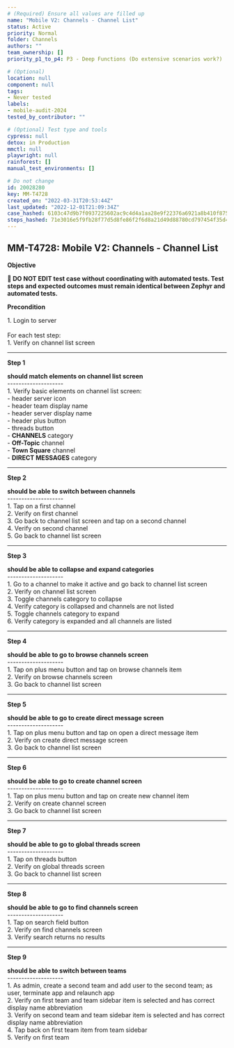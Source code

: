 ```yaml
---
# (Required) Ensure all values are filled up
name: "Mobile V2: Channels - Channel List"
status: Active
priority: Normal
folder: Channels
authors: ""
team_ownership: []
priority_p1_to_p4: P3 - Deep Functions (Do extensive scenarios work?)

# (Optional)
location: null
component: null
tags:
- Never tested
labels: 
- mobile-audit-2024
tested_by_contributor: ""

# (Optional) Test type and tools
cypress: null
detox: in Production
mmctl: null
playwright: null
rainforest: []
manual_test_environments: []

# Do not change
id: 20028280
key: MM-T4728
created_on: "2022-03-31T20:53:44Z"
last_updated: "2022-12-01T21:09:34Z"
case_hashed: 6103c47d9b7f0937225602ac9c4d4a1aa28e9f22376a6921a8b410f875e9680d4094e148009344e17f28307214b4d5ff
steps_hashed: 71e3016e5f9fb28f77d5d8fe86f2f6d8a21d49d88780cd797454f35d4b0eef8a3908ba88240599bed5f3f951ceaaa045
---
```


<!-- (Auto-generated) Based on frontmatter's "key" and "name" -->

## MM-T4728: Mobile V2: Channels - Channel List

**Objective**

**🛑 DO NOT EDIT test case without coordinating with automated tests. Test steps and expected outcomes must remain identical between Zephyr and automated tests.**

**Precondition**

1\. Login to server\
\
For each test step:\
1\. Verify on channel list screen

---

**Step 1**

**should match elements on channel list screen**\
\--------------------\
1\. Verify basic elements on channel list screen:\
\- header server icon\
\- header team display name\
\- header server display name\
\- header plus button\
\- threads button\
\- **CHANNELS** category\
\- **Off-Topic** channel\
\- **Town Square** channel\
\- **DIRECT MESSAGES** category

---

**Step 2**

**should be able to switch between channels**\
\--------------------\
1\. Tap on a first channel\
2\. Verify on first channel\
3\. Go back to channel list screen and tap on a second channel\
4\. Verify on second channel\
5\. Go back to channel list screen

---

**Step 3**

**should be able to collapse and expand categories**\
\--------------------\
1\. Go to a channel to make it active and go back to channel list screen\
2\. Verify on channel list screen\
3\. Toggle channels category to collapse\
4\. Verify category is collapsed and channels are not listed\
5\. Toggle channels category to expand\
6\. Verify category is expanded and all channels are listed

---

**Step 4**

**should be able to go to browse channels screen**\
\--------------------\
1\. Tap on plus menu button and tap on browse channels item\
2\. Verify on browse channels screen\
3\. Go back to channel list screen

---

**Step 5**

**should be able to go to create direct message screen**\
\--------------------\
1\. Tap on plus menu button and tap on open a direct message item\
2\. Verify on create direct message screen\
3\. Go back to channel list screen

---

**Step 6**

**should be able to go to create channel screen**\
\--------------------\
1\. Tap on plus menu button and tap on create new channel item\
2\. Verify on create channel screen\
3\. Go back to channel list screen

---

**Step 7**

**should be able to go to global threads screen**\
\--------------------\
1\. Tap on threads button\
2\. Verify on global threads screen\
3\. Go back to channel list screen

---

**Step 8**

**should be able to go to find channels screen**\
\--------------------\
1\. Tap on search field button\
2\. Verify on find channels screen\
3\. Verify search returns no results

---

**Step 9**

**should be able to switch between teams**\
\--------------------\
1\. As admin, create a second team and add user to the second team; as user, terminate app and relaunch app\
2\. Verify on first team and team sidebar item is selected and has correct display name abbreviation\
3\. Verify on second team and team sidebar item is selected and has correct display name abbreviation\
4\. Tap back on first team item from team sidebar\
5\. Verify on first team
